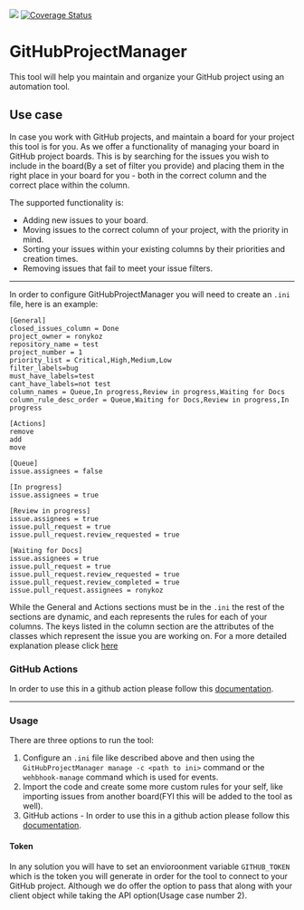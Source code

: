 [![](https://github.com/demisto/github-automation/workflows/Python%20package/badge.svg)](https://github.com/demisto/github-automation/actions?query=branch%3Amaster)
[![Coverage Status](https://coveralls.io/repos/github/demisto/github-automation/badge.svg?branch=add-coverage)](https://coveralls.io/github/demisto/github-automation?branch=add-coverage)

# GitHubProjectManager
This tool will help you maintain and organize your GitHub project using an automation tool.

## Use case
In case you work with GitHub projects, and maintain a board for your project this tool is for you.
As we offer a functionality of managing your board in GitHub project boards.
This is by searching for the issues you wish to include in the board(By a set of filter you provide) and placing them in the right place in your board for you - both in the correct column and the correct place within the column.

The supported functionality is:
* Adding new issues to your board.
* Moving issues to the correct column of your project, with the priority in mind.
* Sorting your issues within your existing columns by their priorities and creation times.
* Removing issues that fail to meet your issue filters.
___
In order to configure GitHubProjectManager you will need to create an `.ini` file, here is an example:
```buildoutcfg
[General]
closed_issues_column = Done
project_owner = ronykoz
repository_name = test
project_number = 1
priority_list = Critical,High,Medium,Low
filter_labels=bug
must_have_labels=test
cant_have_labels=not test
column_names = Queue,In progress,Review in progress,Waiting for Docs
column_rule_desc_order = Queue,Waiting for Docs,Review in progress,In progress

[Actions]
remove
add
move

[Queue]
issue.assignees = false

[In progress]
issue.assignees = true

[Review in progress]
issue.assignees = true
issue.pull_request = true
issue.pull_request.review_requested = true

[Waiting for Docs]
issue.assignees = true
issue.pull_request = true
issue.pull_request.review_requested = true
issue.pull_request.review_completed = true
issue.pull_request.assignees = ronykoz

```
While the General and Actions sections must be in the `.ini` the rest of the sections are dynamic, and each represents the rules for each of your columns.
The keys listed in the column section are the attributes of the classes which represent the issue you are working on. For a more detailed explanation please click [here](https://github.com/demisto/github-automation/blob/master/docs/ini_file.md)


### GitHub Actions
In order to use this in a github action please follow this [documentation](https://github.com/demisto/github-automation/blob/master/docs/ini_file.md).

___
### Usage
There are three options to run the tool:
1. Configure an `.ini` file like described above and then using the `GitHubProjectManager manage -c <path to ini>` command or the `wehbhook-manage` command which is used for events.
2. Import the code and create some more custom rules for your self, like importing issues from another board(FYI this will be added to the tool as well).
3. GitHub actions - In order to use this in a github action please follow this [documentation](https://github.com/demisto/github-automation/blob/master/docs/GitHub_Action_usage.md).

#### Token
In any solution you will have to set an envioroonment variable `GITHUB_TOKEN` which is the token you will generate in order for the tool to connect to your GitHub project.
Although we do offer the option to pass that along with your client object while taking the API option(Usage case number 2).

